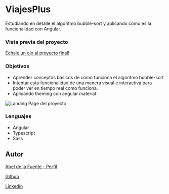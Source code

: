 # ViajesPlus

Estudiando en detalle el algoritmo bubble-sort y aplicando como es la funcionalidad con Angular.

### Vista previa del proyecto

[Échale un ojo al proyecto final!](https://abelfubu.github.io/bubble-sort/)

### Objetivos

- Aprender conceptos básicos de como funciona el algoritmo bubble-sort
- Intentar esta funcionalidad de una manera visual e interactiva para poder ver en tiempo real como funciona.
- Aplicando theming con angular material

![Landing Page del proyecto](https://github.com/abelfubu/bubble-sort/tree/master/src/assets/Landing.png)

### Lenguajes

- Angular
- Typescript
- Sass

## Autor

[Abel de la Fuente - Perfil](https://abelfubu.github.io/abelfubu/)

[Github](https://github.com/abelfubu)

[Linkedin](https://www.linkedin.com/in/abel-de-la-fuente-53b0291aa/)
